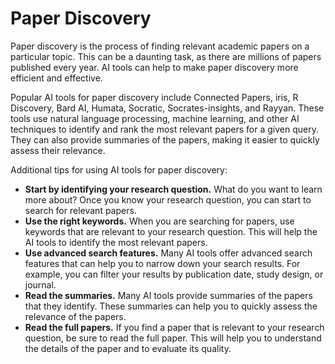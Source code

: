 # Paper Discovery

Paper discovery is the process of finding relevant academic papers on a particular topic. This can be a daunting task, as there are millions of papers published every year. AI tools can help to make paper discovery more efficient and effective.

Popular AI tools for paper discovery include Connected Papers, iris, R Discovery, Bard AI, Humata, Socratic, Socrates-insights, and Rayyan. These tools use natural language processing, machine learning, and other AI techniques to identify and rank the most relevant papers for a given query. They can also provide summaries of the papers, making it easier to quickly assess their relevance.

Additional tips for using AI tools for paper discovery:

* **Start by identifying your research question.** What do you want to learn more about? Once you know your research question, you can start to search for relevant papers.
* **Use the right keywords.** When you are searching for papers, use keywords that are relevant to your research question. This will help the AI tools to identify the most relevant papers.
* **Use advanced search features.** Many AI tools offer advanced search features that can help you to narrow down your search results. For example, you can filter your results by publication date, study design, or journal.
* **Read the summaries.** Many AI tools provide summaries of the papers that they identify. These summaries can help you to quickly assess the relevance of the papers.
* **Read the full papers.** If you find a paper that is relevant to your research question, be sure to read the full paper. This will help you to understand the details of the paper and to evaluate its quality.
